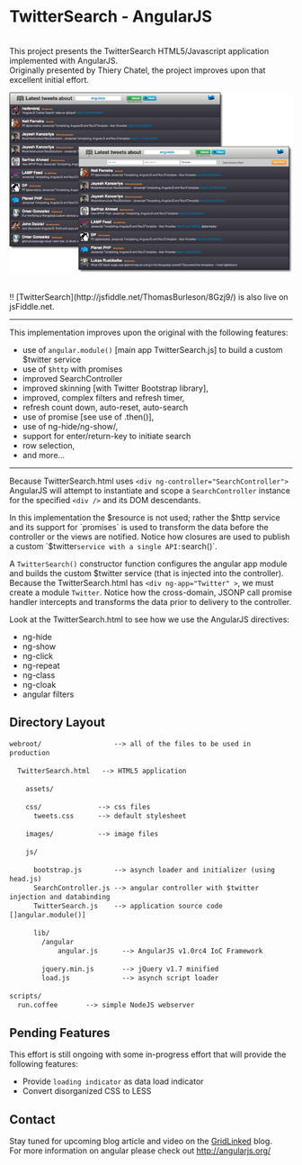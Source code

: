 # TwitterSearch - AngularJS

<br/>
This project presents the TwitterSearch HTML5/Javascript application implemented with AngularJS. <br/>Originally presented by Thiery Chatel,
the project improves upon that excellent initial effort.

![Screenshot](https://github.com/ThomasBurleson/angularJS-TwitterSearch/raw/master/webroot/assets/image/snaps/tweetsearch_app.png)<br/>


<br/>
!! [TwitterSearch](http://jsfiddle.net/ThomasBurleson/8Gzj9/) is also live on jsFiddle.net.

---

This implementation improves upon the original with the following features:

*  use of `angular.module()` [main app TwitterSearch.js] to build a custom $twitter service
*  use of `$http` with promises
*  improved SearchController
*  improved skinning [with Twitter Bootstrap library],
*  improved, complex filters and refresh timer,
*  refresh count down, auto-reset, auto-search
*  use of promise [see use of .then()],
*  use of ng-hide/ng-show/,
*  support for enter/return-key to initiate search
*  row selection,
*  and more...

----

Because TwitterSearch.html uses `<div ng-controller="SearchController">` AngularJS will attempt to instantiate and scope a `SearchController` instance for
the specified `<div />` and its DOM descendants.

In this implementation the $resource is not used; rather the $http service and its support for `promises` is used to transform the data before the controller or the views are notified.
Notice how closures are used to publish a custom `$twitter` service with a single API: `search()`.

A `TwitterSearch()` constructor function configures the angular app module and builds the custom $twitter service (that is injected into the controller). Because the TwitterSearch.html has `<div ng-app="Twitter" >`, we must create a module `Twitter`. Notice how the cross-domain, JSONP call promise handler intercepts and transforms the data prior to delivery to the controller.

Look at the TwitterSearch.html to see how we use the AngularJS directives:

*  ng-hide
*  ng-show
*  ng-click
*  ng-repeat
*  ng-class
*  ng-cloak
*  angular filters


## Directory Layout

    webroot/                  --> all of the files to be used in production

      TwitterSearch.html   --> HTML5 application

	    assets/

        css/              --> css files
          tweets.css      --> default stylesheet

        images/           --> image files

        js/
          
          bootstrap.js        --> asynch loader and initializer (using head.js)
          SearchController.js --> angular controller with $twitter injection and databinding
          TwitterSearch.js    --> application source code []angular.module()]

          lib/
            /angular
                angular.js      --> AngularJS v1.0rc4 IoC Framework
            
            jquery.min.js       --> jQuery v1.7 minified
            load.js             --> asynch script loader
            
    scripts/              
      run.coffee       --> simple NodeJS webserver



## Pending Features

This effort is still ongoing with some in-progress effort that will provide the following features:

*  Provide `loading indicator` as data load indicator
*  Convert disorganized CSS to LESS

## Contact

Stay tuned for upcoming blog article and video on the [GridLinked](http://www.gridlinked.info) blog.<br/>
For more information on angular please check out http://angularjs.org/

